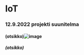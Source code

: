 # IoT
### 12.9.2022 projekti suunitelma

#### (otsikko)![image](https://user-images.githubusercontent.com/113332670/189598403-672a1cbc-5805-4826-91ef-6299925aa64a.png)

##### (otsikko)
